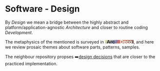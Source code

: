 # Software - Design

By *Design* we mean a bridge between the highly abstract and platform/application-agnostic *Architecture* and closer to routine coding *Development*.

The metaphysics of the mentioned is surveyed in [![Arc Deco](../../_rsc/_img/ArcDeco/ArcDeco-bar-12px.jpg)](../ArcDeco/README.md), and here we review prosaic themes about software parts, patterns, samples.

The neighbour repository propses ➡️[design decisions](https://github.com/Kyriosity/use-dev/tree/main/README+/decisions) that are closer to the practiced implementation.
